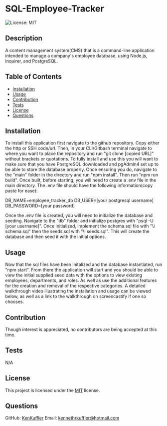 # SQL-Employee-Tracker

![License: MIT](https://img.shields.io/badge/License-MIT-yellow.svg)

## Description
A content management system(CMS) that is a command-line application intended to manage a company's employee database, using Node.js, Inquirer, and PostgreSQL.

## Table of Contents
- [Installation](#installation)
- [Usage](#usage)
- [Contribution](#contribution)
- [Tests](#tests)
- [License](#license)
- [Questions](#questions)

## Installation
To install this application first navigate to the github repository. Copy either the http or SSH code/url. Then, in your CLI/Gitbash terminal navigate to where you want to place the repository and run "git clone [copied URL]" without brackets or quotations. To fully install and use this you will want to make sure that you have PostgreSQL downloaded and pgAdmin4 set up to be able to store the database properly. Once ensuring you do, navigate to the "main" folder in the directory and run "npm install".  Then run "npm run build". Once built, before starting, you will need to create a .env file in the main directory. The .env file should have the following information(copy paste for ease):

DB_NAME=employee_tracker_db
DB_USER=[your postgresql username]
DB_PASSWORD=[your password]

Once the .env file is created, you will need to initialize the database and seeding. Navigate to the "db" folder and initialize postgres with "psql -U [your username]". Once initialized, implement the schema.sql file with "\i schema.sql" then the seeds.sql with "\i seeds.sql". This will create the database and then seed it with the initial options.

## Usage
Now that the sql files have been initalized and the database instantiated, run "npm start". From there the application will start and you should be able to view the initial supplied seed data with the options to view existing employees, departments, and roles. As well as use the additional features for the creation and removal of the respective categories. A detailed walkthrough video illustrating the installation and usage can be viewed below, as well as a link to the walkthrough on screencastify if one so chooses.

## Contribution
Though interest is appreciated, no contributors are being accepted at this time.

## Tests
N/A

## License

This project is licensed under the [MIT](https://opensource.org/licenses/MIT) license.


## Questions
GitHub: [KenKuffler](https://github.com/KenKuffler)
Email: kennethrkuffler@hotmail.com
